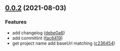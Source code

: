 ## [0.0.2](https://github.com/winex-proxy/winex-proxy-cli/compare/fac6419d313760359c6d837ed00af3fc36d20b4a...v0.0.2) (2021-08-03)


### Features

* add changelog ([debe0a6](https://github.com/winex-proxy/winex-proxy-cli/commit/debe0a692cf7c33daf6aaf8d129b63b35dde3778))
* add commitlint ([fac6419](https://github.com/winex-proxy/winex-proxy-cli/commit/fac6419d313760359c6d837ed00af3fc36d20b4a))
* get project name add baseUrl matching ([c236454](https://github.com/winex-proxy/winex-proxy-cli/commit/c2364545396a7d33bfe56c216574cd11626cd2ab))



